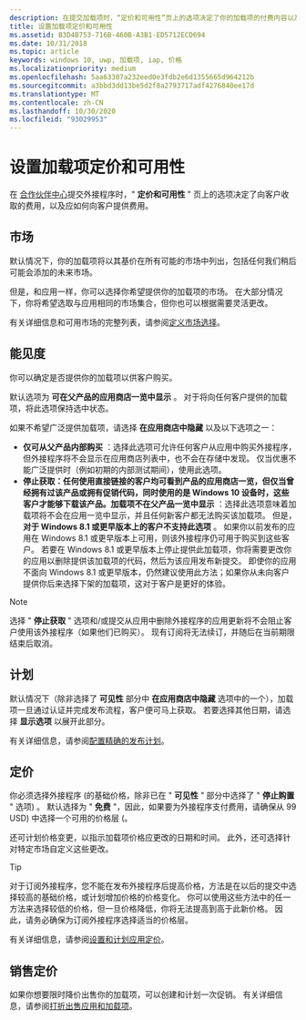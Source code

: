 ```yaml
---
description: 在提交加载项时，“定价和可用性”页上的选项决定了你的加载项的付费内容以及应向客户提供它的方式。
title: 设置加载项定价和可用性
ms.assetid: B3D4B753-716B-460B-A3B1-ED5712ECD694
ms.date: 10/31/2018
ms.topic: article
keywords: windows 10, uwp, 加载项, iap, 价格
ms.localizationpriority: medium
ms.openlocfilehash: 5aa63307a232eed0e3fdb2e6d1355665d964212b
ms.sourcegitcommit: a3bbd3dd13be5d2f8a2793717adf4276840ee17d
ms.translationtype: MT
ms.contentlocale: zh-CN
ms.lasthandoff: 10/30/2020
ms.locfileid: "93029953"
---
```

# <a name="set-add-on-pricing-and-availability"></a>设置加载项定价和可用性

在 [合作伙伴中心](https://partner.microsoft.com/dashboard)提交外接程序时，" **定价和可用性** " 页上的选项决定了向客户收取的费用，以及应如何向客户提供费用。

## <a name="markets"></a>市场

默认情况下，你的加载项将以其基价在所有可能的市场中列出，包括任何我们稍后可能会添加的未来市场。

但是，和应用一样，你可以选择你希望提供你的加载项的市场。 在大部分情况下，你将希望选取与应用相同的市场集合，但你也可以根据需要灵活更改。 

有关详细信息和可用市场的完整列表，请参阅[定义市场选择](./define-market-selection.md)。

## <a name="visibility"></a>能见度

你可以确定是否提供你的加载项以供客户购买。 

默认选项为 **可在父产品的应用商店一览中显示** 。 对于将向任何客户提供的加载项，将此选项保持选中状态。 

如果不希望广泛提供加载项，请选择 **在应用商店中隐藏** 以及以下选项之一：

-   **仅可从父产品内部购买** ：选择此选项可允许任何客户从应用中购买外接程序，但外接程序将不会显示在应用商店列表中，也不会在存储中发现。 仅当优惠不能广泛提供时（例如初期的内部测试期间），使用此选项。
-   **停止获取：任何使用直接链接的客户均可看到产品的应用商店一览，但仅当曾经拥有过该产品或拥有促销代码，同时使用的是 Windows 10 设备时，这些客户才能够下载该产品。加载项不在父产品一览中显示** ：选择此选项意味着加载项将不会在应用一览中显示，并且任何新客户都无法购买该加载项。 但是， **对于 Windows 8.1 或更早版本上的客户不支持此选项** 。 如果你以前发布的应用在 Windows 8.1 或更早版本上可用，则该外接程序仍可用于购买到这些客户。 若要在 Windows 8.1 或更早版本上停止提供此加载项，你将需要更改你的应用以删除提供该加载项的代码，然后为该应用发布新提交。 即使你的应用不面向 Windows 8.1 或更早版本，仍然建议使用此方法；如果你从未向客户提供你后来选择下架的加载项，这对于客户是更好的体验。
    
 > [!NOTE] 
 > 选择 " **停止获取** " 选项和/或提交从应用中删除外接程序的应用更新将不会阻止客户使用该外接程序（如果他们已购买）。 现有订阅将无法续订，并随后在当前期限结束后取消。


## <a name="schedule"></a>计划

默认情况下（除非选择了 **可见性** 部分中 **在应用商店中隐藏** 选项中的一个），加载项一旦通过认证并完成发布流程，客户便可马上获取。 若要选择其他日期，请选择 **显示选项** 以展开此部分。 

有关详细信息，请参阅[配置精确的发布计划](configure-precise-release-scheduling.md)。


## <a name="pricing"></a>定价

你必须选择外接程序 (的基础价格，除非已在 " **可见性** " 部分中选择了 " **停止购置** " 选项) 。 默认选择为 " **免费** "，因此，如果要为外接程序支付费用，请确保从 99 USD) 中选择一个可用的价格层 (。

还可计划价格变更，以指示加载项价格应更改的日期和时间。 此外，还可选择针对特定市场自定义这些更改。 

> [!TIP]
> 对于订阅外接程序，您不能在发布外接程序后提高价格，方法是在以后的提交中选择较高的基础价格，或计划增加价格的价格变化。 你可以使用这些方法中的任一方法来选择较低的价格，但一旦价格降低，你将无法提高到高于此新价格。 因此，请务必确保为订阅外接程序选择适当的价格层。 

有关详细信息，请参阅[设置和计划应用定价](set-and-schedule-app-pricing.md)。


## <a name="sale-pricing"></a>销售定价

如果你想要限时降价出售你的加载项，可以创建和计划一次促销。 有关详细信息，请参阅[打折出售应用和加载项](put-apps-and-add-ons-on-sale.md)。
